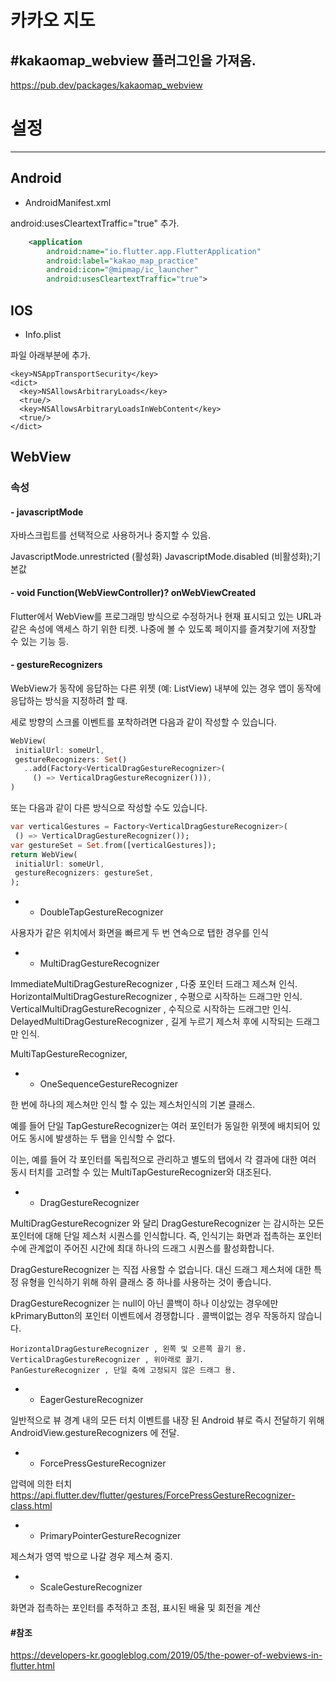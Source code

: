 카카오 지도
===============
 
## #kakaomap_webview 플러그인을 가져옴.

https://pub.dev/packages/kakaomap_webview



# 설정
--------------------

## Android

- AndroidManifest.xml

android:usesCleartextTraffic="true" 추가.

```xml
    <application
        android:name="io.flutter.app.FlutterApplication"
        android:label="kakao_map_practice"
        android:icon="@mipmap/ic_launcher"
        android:usesCleartextTraffic="true">
```

## IOS

- Info.plist

파일 아래부분에 추가.

```plist
<key>NSAppTransportSecurity</key>
<dict>
  <key>NSAllowsArbitraryLoads</key>
  <true/>
  <key>NSAllowsArbitraryLoadsInWebContent</key>
  <true/>
</dict>
```


WebView
------------------

### 속성

#### - javascriptMode

자바스크립트를 선택적으로 사용하거나 중지할 수 있음.

JavascriptMode.unrestricted (활성화)
JavascriptMode.disabled (비활성화);기본값

#### - void Function(WebViewController)? onWebViewCreated

Flutter에서 WebView를 프로그래밍 방식으로 수정하거나 현재 표시되고 있는 URL과 같은 속성에 액세스 하기 위한 티켓.
나중에 볼 수 있도록 페이지를 즐겨찾기에 저장할 수 있는 기능 등.

#### - gestureRecognizers

WebView가 동작에 응답하는 다른 위젯 (예: ListView) 내부에 있는 경우 앱이 동작에 응답하는 방식을
지정하려 할 때.

세로 방향의 스크롤 이벤트를 포착하려면 다음과 같이 작성할 수 있습니다.
```dart
WebView(
 initialUrl: someUrl,
 gestureRecognizers: Set()
   ..add(Factory<VerticalDragGestureRecognizer>(
     () => VerticalDragGestureRecognizer())),
)
```
또는 다음과 같이 다른 방식으로 작성할 수도 있습니다.
```dart
var verticalGestures = Factory<VerticalDragGestureRecognizer>(
 () => VerticalDragGestureRecognizer());
var gestureSet = Set.from([verticalGestures]);
return WebView(
 initialUrl: someUrl,
 gestureRecognizers: gestureSet,
);
``` 
-
  - DoubleTapGestureRecognizer
 
 사용자가 같은 위치에서 화면을 빠르게 두 번 연속으로 탭한 경우를 인식
 
-
   - MultiDragGestureRecognizer
 
 ImmediateMultiDragGestureRecognizer , 다중 포인터 드래그 제스쳐 인식.
 HorizontalMultiDragGestureRecognizer , 수평으로 시작하는 드래그만 인식.
 VerticalMultiDragGestureRecognizer , 수직으로 시작하는 드래그만 인식.
 DelayedMultiDragGestureRecognizer , 길게 누르기 제스처 후에 시작되는 드래그만 인식.
 
 MultiTapGestureRecognizer, 
 
-
    - OneSequenceGestureRecognizer
 
 한 번에 하나의 제스쳐만 인식 할 수 있는 제스처인식의 기본 클래스.
 
 예를 들어 단일 TapGestureRecognizer는 여러 포인터가 동일한 위젯에 배치되어 있어도
 동시에 발생하는 두 탭을 인식할 수 없다.
 
 이는, 예를 들어 각 포인터를 독립적으로 관리하고 별도의 탭에서 각 결과에 대한 여러 동시 터치를 고려할 수 있는
 MultiTapGestureRecognizer와 대조된다.
 
-
    - DragGestureRecognizer
 
 MultiDragGestureRecognizer 와 달리 DragGestureRecognizer 는 
 감시하는 모든 포인터에 대해 단일 제스처 시퀀스를 인식합니다. 
 즉, 인식기는 화면과 접촉하는 포인터 수에 관계없이 주어진 시간에 최대 하나의 드래그 시퀀스를 활성화합니다.
 
 DragGestureRecognizer 는 직접 사용할 수 없습니다. 
 대신 드래그 제스처에 대한 특정 유형을 인식하기 위해 하위 클래스 중 하나를 사용하는 것이 좋습니다.
 
 DragGestureRecognizer 는 null이 아닌 콜백이 하나 이상있는 경우에만 
 kPrimaryButton의 포인터 이벤트에서 경쟁합니다 . 
 콜백이없는 경우 작동하지 않습니다.
 
	HorizontalDragGestureRecognizer , 왼쪽 및 오른쪽 끌기 용.
	VerticalDragGestureRecognizer , 위아래로 끌기.
	PanGestureRecognizer , 단일 축에 고정되지 않은 드래그 용.
 
-
   - EagerGestureRecognizer
 
일반적으로 뷰 경계 내의 모든 터치 이벤트를 
내장 된 Android 뷰로 즉시 전달하기 위해 AndroidView.gestureRecognizers 에 전달.
 
 -
   - ForcePressGestureRecognizer
 
 압력에 의한 터치
 https://api.flutter.dev/flutter/gestures/ForcePressGestureRecognizer-class.html
 
-
    - PrimaryPointerGestureRecognizer
 
 제스쳐가 영역 밖으로 나갈 경우 제스쳐 중지.
 
-
    - ScaleGestureRecognizer
 
 화면과 접촉하는 포인터를 추적하고 초점, 표시된 배율 및 회전을 계산


#### #참조
https://developers-kr.googleblog.com/2019/05/the-power-of-webviews-in-flutter.html